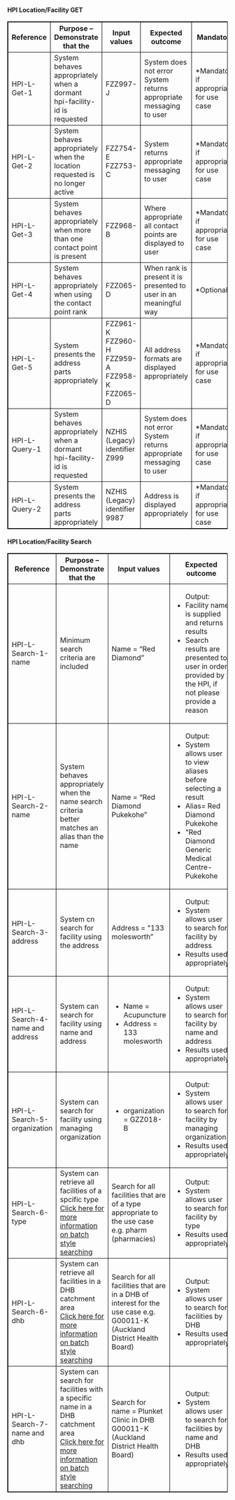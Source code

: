 


<h4>HPI Location/Facility GET</h4>
<table>
<style>
table, th, td {
  border: 1px solid black;
  border-collapse: collapse;
}
</style>
<tr><th>Reference</th>
<th>Purpose – Demonstrate that the</th>
<th>Input values</th>
<th>Expected outcome</th>
<th>Mandatory</th></tr>

<tr><td>HPI-L-Get-1</td>
<td>System behaves appropriately when a dormant hpi-facility-id is requested</td>
<td>FZZ997-J</td>
<td>System does not error <br /> System returns appropriate messaging to user</td>
<td>*Mandatory if appropriate for use case</td>
</tr>

<tr><td>HPI-L-Get-2</td>
<td>System behaves appropriately when the location requested is no longer active</td>
<td>FZZ754-E <br /> FZZ753-C</td>
<td>System returns appropriate messaging to user</td>
<td>*Mandatory if appropriate for use case</td>
</tr>

<tr><td>HPI-L-Get-3</td>
<td>System behaves appropriately when more than one contact point is present</td>
<td>FZZ968-B</td>
<td>Where appropriate all contact points are displayed to user</td>
<td>*Mandatory if appropriate for use case</td>
</tr>

<tr><td>HPI-L-Get-4</td>
<td>System behaves appropriately when using the contact point rank</td>
<td>FZZ065-D</td>
<td>When rank is present it is presented to user in an meaningful way</td>
<td>*Optional</td>
</tr>

<tr><td>HPI-L-Get-5</td>
<td>System presents the address parts appropriately</td>
<td>FZZ961-K <br /> FZZ960-H <br /> FZZ959-A <br /> FZZ958-K <br /> FZZ065-D</td>
<td>All address formats are displayed appropriately</td>
<td>*Mandatory if appropriate for use case</td>
</tr>

<tr><td>HPI-L-Query-1</td>
<td>System behaves appropriately when a dormant hpi-facility-id is requested</td>
<td>NZHIS (Legacy) identifier Z999</td>
<td>System does not error <br /> System returns appropriate messaging to user</td>
<td>*Mandatory if appropriate for use case</td>

<tr><td>HPI-L-Query-2</td>
<td>System presents the address parts appropriately</td>
<td>NZHIS (Legacy) identifier 9987</td>
<td>Address is displayed appropriately</td>
<td>*Mandatory if appropriate for use case</td>
</tr>
</table>

<h4>HPI Location/Facility Search</h4>
<table>
<style>
table, th, td {
  border: 1px solid black;
  border-collapse: collapse;
}
</style>
<tr><th>Reference</th>
<th>Purpose – Demonstrate that the</th>
<th>Input values</th>
<th>Expected outcome</th>
<th>Mandatory</th></tr>

<tr><td>HPI-L-Search-1-name</td>
<td>Minimum search criteria are included</td>
<td>Name = “Red Diamond”</td>
<td>
  <ul> Output:
    <li>Facility name is supplied and returns results </li>
    <li>Search results are presented to user in order provided by the HPI, if not please provide a reason</li>
  </ul>
</td>
<td>*Mandatory if appropriate for use case</td>
</tr>

<tr><td>HPI-L-Search-2-name</td>
<td>System behaves appropriately when the name search criteria better matches an alias than the name</td>
<td>Name = “Red Diamond Pukekohe”</td>
<td>
  <ul> Output:
    <li>System allows user to view aliases before selecting a result</li>
    <li>Alias= Red Diamond Pukekohe</li>
    <li>"Red Diamond Generic Medical Centre- Pukekohe</li>
  </ul>
</td>
<td>*Mandatory if appropriate for use case</td>

<tr><td>HPI-L-Search-3-address</td>
<td>System cn search for facility using the address</td>
<td>Address = "133 molesworth”</td>
<td>
  <ul> Output:
    <li>System allows user to search for facility by address</li>
    <li>Results used appropriately</li>
  </ul>
</td>
<td>*Mandatory if appropriate for use case</td>

<tr><td>HPI-L-Search-4-name and address</td>
<td>System can search for facility using name and address</td>
<td><ul>
  <li>Name = Acupuncture</li>
  <li>Address = 133 molesworth</li>
</ul>
</td>
<td>
  <ul> Output:
    <li>System allows user to search for facility by name and address</li>
    <li>Results used appropriately</li>
  </ul>
</td>
<td>*Mandatory if appropriate for use case</td>

<tr><td>HPI-L-Search-5-organization</td>
<td>System can search for facility using managing organization</td>
<td><ul>
  <li>organization = GZZ018-B</li>
</ul>
</td>
<td>
  <ul> Output:
    <li>System allows user to search for facility by managing organization</li>
    <li>Results used appropriately</li>
  </ul>
</td>
<td>*Mandatory if appropriate for use case</td>

<tr><td>HPI-L-Search-6-type</td>
<td>System can retrieve all facilities of a spcific type <br />
<a href="general.html#extract-style-hpi-searches">Click here for more information on batch style searching</a></td>
<td>Search for all facilities that are of a type appropriate to the use case e.g. pharm (pharmacies)</td>
<td>
  <ul> Output:
    <li>System allows user to search for facility by type</li>
    <li>Results used appropriately</li>
  </ul>
</td>
<td>*Mandatory if appropriate for use case</td>

<tr><td>HPI-L-Search-6-dhb</td>
<td>System can retrieve all facilities in a DHB catchment area<br />
<a href="general.html#extract-style-hpi-searches">Click here for more information on batch style searching</a></td>
<td>Search for all facilities that are in a DHB of interest for the use case e.g.  G00011-K (Auckland District Health Board)</td>
<td>
  <ul> Output:
    <li>System allows user to search for facilities by DHB</li>
    <li>Results used appropriately</li>
  </ul>
</td>
<td>*Mandatory if appropriate for use case</td>

<tr><td>HPI-L-Search-7-name and dhb</td>
<td>System can search for facilities with a specific name in a DHB catchment area<br />
<a href="general.html#extract-style-hpi-searches">Click here for more information on batch style searching</a></td>
<td>Search for name = Plunket Clinic in DHB G00011-K (Auckland District Health Board)</td>
<td>
  <ul> Output:
    <li>System allows user to search for facilities by name and DHB</li>
    <li>Results used appropriately</li>
  </ul>
</td>
<td>*Mandatory if appropriate for use case</td>
</table>
</table>
